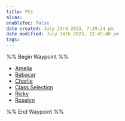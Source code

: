 ```yaml
---
title: PCs
alias: 
enableToc: false
date created: July 23rd 2023, 7:29:24 pm
date modified: July 24th 2023, 12:45:40 pm
tags: 
---
```

%% Begin Waypoint %%
- [Amelia](PCs/Amelia.md)
- [Babacar](PCs/Babacar.md)
- [Charlie](PCs/Charlie.md)
- [Class Selection](PCs/Class%20Selection.md)
- [Ricky](PCs/Ricky.md)
- [Roselyn](PCs/Roselyn.md)

%% End Waypoint %%
